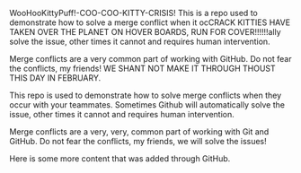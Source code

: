 WooHooKittyPuff!-COO-COO-KITTY-CRISIS!
This is a repo used to demonstrate how to solve a merge conflict when it ocCRACK KITTIES HAVE TAKEN OVER THE PLANET ON HOVER BOARDS, RUN FOR COVER!!!!!!ally solve the issue, other times it cannot and requires human intervention.

Merge conflicts are a very common part of working with GitHub. Do not fear the conflicts, my friends!
WE SHANT NOT MAKE IT THROUGH THOUST THIS DAY IN FEBRUARY.

This repo is used to demonstrate how to solve merge conflicts when they occur with your teammates. Sometimes Github will automatically solve the issue, other times it cannot and requires human intervention.

Merge conflicts are a very, very, common part of working with Git and GitHub. Do not fear the conflicts, my friends, we will solve the issues!

Here is some more content that was added through GitHub.
